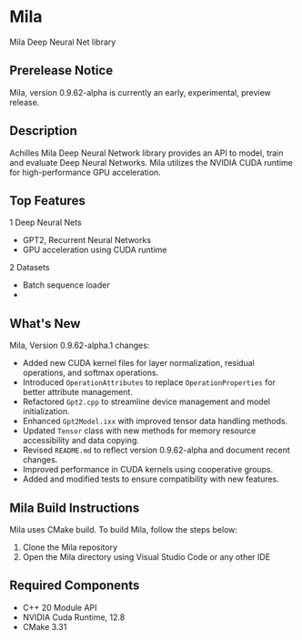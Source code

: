 # Mila
Mila Deep Neural Net library

## Prerelease Notice
Mila, version 0.9.62-alpha is currently an early, experimental, preview release.

## Description
Achilles Mila Deep Neural Network library provides an API to model, train and evaluate
Deep Neural Networks. Mila utilizes the NVIDIA CUDA runtime for high-performance GPU acceleration.

## Top Features
1 Deep Neural Nets
  * GPT2, Recurrent Neural Networks
  * GPU acceleration using CUDA runtime

2 Datasets
  * Batch sequence loader
  *
 
## What's New
Mila, Version 0.9.62-alpha.1 changes:
- Added new CUDA kernel files for layer normalization, residual operations, and softmax operations.
- Introduced `OperationAttributes` to replace `OperationProperties` for better attribute management.
- Refactored `Gpt2.cpp` to streamline device management and model initialization.
- Enhanced `Gpt2Model.ixx` with improved tensor data handling methods.
- Updated `Tensor` class with new methods for memory resource accessibility and data copying.
- Revised `README.md` to reflect version 0.9.62-alpha and document recent changes.
- Improved performance in CUDA kernels using cooperative groups.
- Added and modified tests to ensure compatibility with new features.


## Mila Build Instructions
Mila uses CMake build. To build Mila, follow the steps below:

1. Clone the Mila repository
2. Open the Mila directory using Visual Studio Code or any other IDE

## Required Components
* C++ 20 Module API
* NVIDIA Cuda Runtime, 12.8
* CMake 3.31
